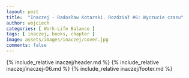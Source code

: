 ```yaml
---
layout: post
title:  "Inaczej - Radosław Kotarski. Rozdział #6: Wyczucie czasu"
author: wojciech
categories: [ Work-Life Balance ]
tags: [ inaczej, books, chapter ]
image: assets/images/inaczej/cover.jpg
comments: false
---
```

{% include_relative inaczej/header.md %}
{% include_relative inaczej/inaczej-06.md %}
{% include_relative inaczej/footer.md %}